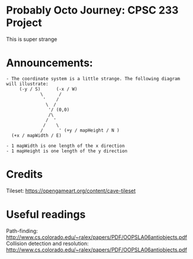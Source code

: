 # Probably Octo Journey: CPSC 233 Project
This is super strange

# Announcements:
```
- The coordinate system is a little strange. The following diagram will illustrate:
     (-y / S)      (-x / W)
             \      /
              '    /
               \  /
                '/ (0,0)
                /\
               /  '
              /    \
             /      ' (+y / mapHeight / N )
  (+x / mapWidth / E)

- 1 mapWidth is one length of the x direction
- 1 mapHeight is one length of the y direction
```

# Credits
Tileset: https://opengameart.org/content/cave-tileset

# Useful readings
Path-finding: http://www.cs.colorado.edu/~ralex/papers/PDF/OOPSLA06antiobjects.pdf
Collision detection and resolution: http://www.cs.colorado.edu/~ralex/papers/PDF/OOPSLA06antiobjects.pdf
